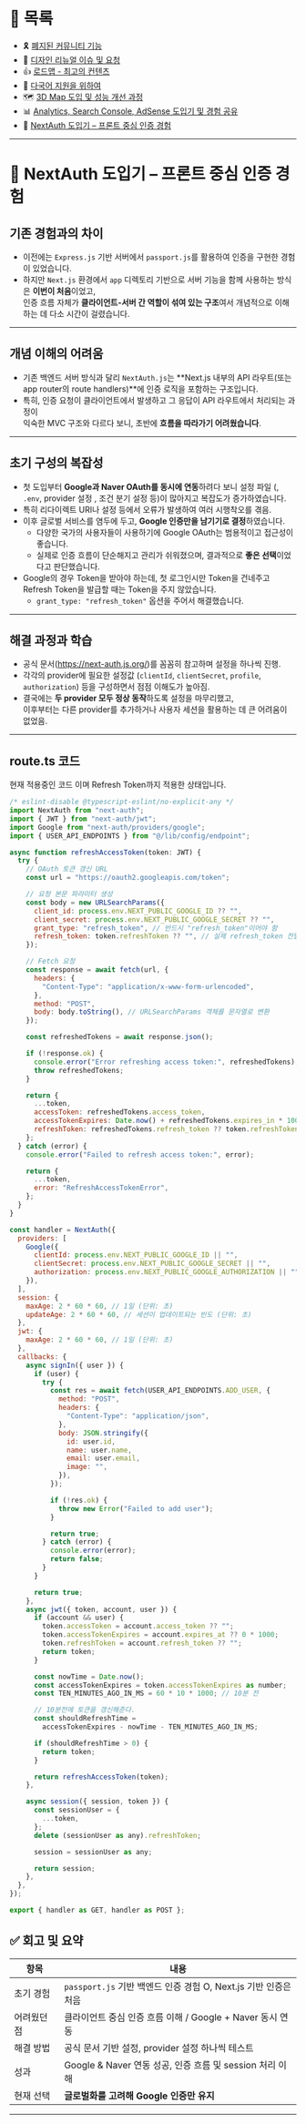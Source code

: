 # 📂 목록

- 🎗️ [폐지된 커뮤니티 기능](./community.md)
- 🎨 [디자인 리뉴얼 이슈 및 요청](./design.md)
- 👍 [로드맵 - 최고의 컨텐츠](./roadmap.md)
- 🍱 [다국어 지원을 위하여](./i18n.md)
- 🗺️ [3D Map 도입 및 성능 개선 과정](./3dmap.md)
- 📊 [Analytics, Search Console, AdSense 도입기 및 경험 공유](./google.md)
- 🔐 [NextAuth 도입기 – 프론트 중심 인증 경험](./auth.md)

---

# 🔐 NextAuth 도입기 – 프론트 중심 인증 경험

## 기존 경험과의 차이

- 이전에는 `Express.js` 기반 서버에서 `passport.js`를 활용하여 인증을 구현한 경험이 있었습니다.
- 하지만 `Next.js` 환경에서 `app` 디렉토리 기반으로 서버 기능을 함께 사용하는 방식은 **이번이 처음**이었고,  
  인증 흐름 자체가 **클라이언트-서버 간 역할이 섞여 있는 구조**여서 개념적으로 이해하는 데 다소 시간이 걸렸습니다.

---

## 개념 이해의 어려움

- 기존 백엔드 서버 방식과 달리 `NextAuth.js`는 **Next.js 내부의 API 라우트(또는 app router의 route handlers)**에 인증 로직을 포함하는 구조입니다.
- 특히, 인증 요청이 클라이언트에서 발생하고 그 응답이 API 라우트에서 처리되는 과정이  
  익숙한 MVC 구조와 다르다 보니, 초반에 **흐름을 따라가기 어려웠습니다**.

---

## 초기 구성의 복잡성

- 첫 도입부터 **Google과 Naver OAuth를 동시에 연동**하려다 보니 설정 파일 (, `.env`, provider 설정 , 조건 분기 설정 등)이 많아지고 복잡도가 증가하였습니다.
- 특히 리다이렉트 URI나 설정 등에서 오류가 발생하여 여러 시행착오를 겪음.
- 이후 글로벌 서비스를 염두에 두고, **Google 인증만을 남기기로 결정**하였습니다.
  - 다양한 국가의 사용자들이 사용하기에 Google OAuth는 범용적이고 접근성이 좋습니다.
  - 실제로 인증 흐름이 단순해지고 관리가 쉬워졌으며, 결과적으로 **좋은 선택**이었다고 판단했습니다.
- Google의 경우 Token을 받아야 하는데, 첫 로그인시만 Token을 건네주고 Refresh Token을 발급할 때는 Token을 주지 않았습니다.
  - `grant_type: "refresh_token"` 옵션을 주어서 해결했습니다.

---

## 해결 과정과 학습

- 공식 문서(https://next-auth.js.org/)를 꼼꼼히 참고하며 설정을 하나씩 진행.
- 각각의 provider에 필요한 설정값 (`clientId`, `clientSecret`, `profile`, `authorization`) 등을 구성하면서 점점 이해도가 높아짐.
- 결국에는 **두 provider 모두 정상 동작**하도록 설정을 마무리했고,  
  이후부터는 다른 provider를 추가하거나 사용자 세션을 활용하는 데 큰 어려움이 없었음.

---

## route.ts 코드

현재 적용중인 코드 이며 Refresh Token까지 적용한 상태입니다.

```js
/* eslint-disable @typescript-eslint/no-explicit-any */
import NextAuth from "next-auth";
import { JWT } from "next-auth/jwt";
import Google from "next-auth/providers/google";
import { USER_API_ENDPOINTS } from "@/lib/config/endpoint";

async function refreshAccessToken(token: JWT) {
  try {
    // OAuth 토큰 갱신 URL
    const url = "https://oauth2.googleapis.com/token";

    // 요청 본문 파라미터 생성
    const body = new URLSearchParams({
      client_id: process.env.NEXT_PUBLIC_GOOGLE_ID ?? "",
      client_secret: process.env.NEXT_PUBLIC_GOOGLE_SECRET ?? "",
      grant_type: "refresh_token", // 반드시 "refresh_token"이어야 함
      refresh_token: token.refreshToken ?? "", // 실제 refresh_token 전달
    });

    // Fetch 요청
    const response = await fetch(url, {
      headers: {
        "Content-Type": "application/x-www-form-urlencoded",
      },
      method: "POST",
      body: body.toString(), // URLSearchParams 객체를 문자열로 변환
    });

    const refreshedTokens = await response.json();

    if (!response.ok) {
      console.error("Error refreshing access token:", refreshedTokens);
      throw refreshedTokens;
    }

    return {
      ...token,
      accessToken: refreshedTokens.access_token,
      accessTokenExpires: Date.now() + refreshedTokens.expires_in * 1000,
      refreshToken: refreshedTokens.refresh_token ?? token.refreshToken, // 갱신된 refresh_token이 없으면 기존 값 유지
    };
  } catch (error) {
    console.error("Failed to refresh access token:", error);

    return {
      ...token,
      error: "RefreshAccessTokenError",
    };
  }
}

const handler = NextAuth({
  providers: [
    Google({
      clientId: process.env.NEXT_PUBLIC_GOOGLE_ID || "",
      clientSecret: process.env.NEXT_PUBLIC_GOOGLE_SECRET || "",
      authorization: process.env.NEXT_PUBLIC_GOOGLE_AUTHORIZATION || "",
    }),
  ],
  session: {
    maxAge: 2 * 60 * 60, // 1일 (단위: 초)
    updateAge: 2 * 60 * 60, // 세션이 업데이트되는 빈도 (단위: 초)
  },
  jwt: {
    maxAge: 2 * 60 * 60, // 1일 (단위: 초)
  },
  callbacks: {
    async signIn({ user }) {
      if (user) {
        try {
          const res = await fetch(USER_API_ENDPOINTS.ADD_USER, {
            method: "POST",
            headers: {
              "Content-Type": "application/json",
            },
            body: JSON.stringify({
              id: user.id,
              name: user.name,
              email: user.email,
              image: "",
            }),
          });

          if (!res.ok) {
            throw new Error("Failed to add user");
          }

          return true;
        } catch (error) {
          console.error(error);
          return false;
        }
      }

      return true;
    },
    async jwt({ token, account, user }) {
      if (account && user) {
        token.accessToken = account.access_token ?? "";
        token.accessTokenExpires = account.expires_at ?? 0 * 1000;
        token.refreshToken = account.refresh_token ?? "";
        return token;
      }

      const nowTime = Date.now();
      const accessTokenExpires = token.accessTokenExpires as number;
      const TEN_MINUTES_AGO_IN_MS = 60 * 10 * 1000; // 10분 전

      // 10분전에 토큰을 갱신해준다.
      const shouldRefreshTime =
        accessTokenExpires - nowTime - TEN_MINUTES_AGO_IN_MS;

      if (shouldRefreshTime > 0) {
        return token;
      }

      return refreshAccessToken(token);
    },

    async session({ session, token }) {
      const sessionUser = {
        ...token,
      };
      delete (sessionUser as any).refreshToken;

      session = sessionUser as any;

      return session;
    },
  },
});

export { handler as GET, handler as POST };

```

## ✅ 회고 및 요약

| 항목        | 내용                                                            |
| ----------- | --------------------------------------------------------------- |
| 초기 경험   | `passport.js` 기반 백엔드 인증 경험 O, Next.js 기반 인증은 처음 |
| 어려웠던 점 | 클라이언트 중심 인증 흐름 이해 / Google + Naver 동시 연동       |
| 해결 방법   | 공식 문서 기반 설정, provider 설정 하나씩 테스트                |
| 성과        | Google & Naver 연동 성공, 인증 흐름 및 session 처리 이해        |
| 현재 선택   | **글로벌화를 고려해 Google 인증만 유지**                        |

---
